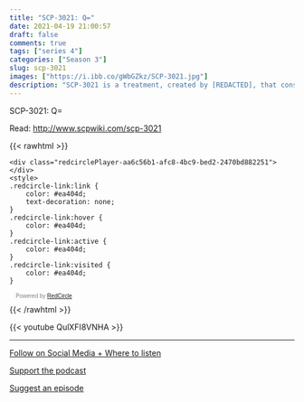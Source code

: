 ```yaml
---
title: "SCP-3021: Q="
date: 2021-04-19 21:00:57
draft: false
comments: true
tags: ["series 4"]
categories: ["Season 3"]
slug: scp-3021
images: ["https://i.ibb.co/gWbGZkz/SCP-3021.jpg"]
description: "SCP-3021 is a treatment, created by [REDACTED], that consists of a drug regimen paired with controlled memetic exposure."
---
```


SCP-3021: Q=

Read: http://www.scpwiki.com/scp-3021

{{< rawhtml >}}
<script async defer onload="redcircleIframe();" src="https://api.podcache.net/embedded-player/sh/63705181-2bd5-4fc1-a869-6f5b27226efa/ep/aa6c56b1-afc8-4bc9-bed2-2470bd882251"></script>
    <div class="redcirclePlayer-aa6c56b1-afc8-4bc9-bed2-2470bd882251"></div>
    <style>
    .redcircle-link:link {
        color: #ea404d;
        text-decoration: none;
    }
    .redcircle-link:hover {
        color: #ea404d;
    }
    .redcircle-link:active {
        color: #ea404d;
    }
    .redcircle-link:visited {
        color: #ea404d;
    }
</style>
<p style="margin-top:3px;margin-left:11px;font-family: sans-serif;font-size: 10px; color: gray;">Powered by <a class="redcircle-link" href="https://redcircle.com?utm_source=rc_embedded_player&utm_medium=web&utm_campaign=embedded_v1">RedCircle</a></p>
{{< /rawhtml >}}

{{< youtube QulXFI8VNHA >}}

---

[Follow on Social Media + Where to listen](/links)

[Support the podcast](/support)

[Suggest an episode](/suggest)
